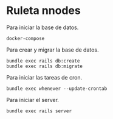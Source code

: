 # Ruleta nnodes

 Para iniciar la base de datos.
```
docker-compose
```
Para crear y migrar la base de datos.
```
bundle exec rails db:create
bundle exec rails db:migrate
```
Para iniciar las tareas de cron.
```
bundle exec whenever --update-crontab 
```
Para iniciar el server.
```
bundle exec rails server
